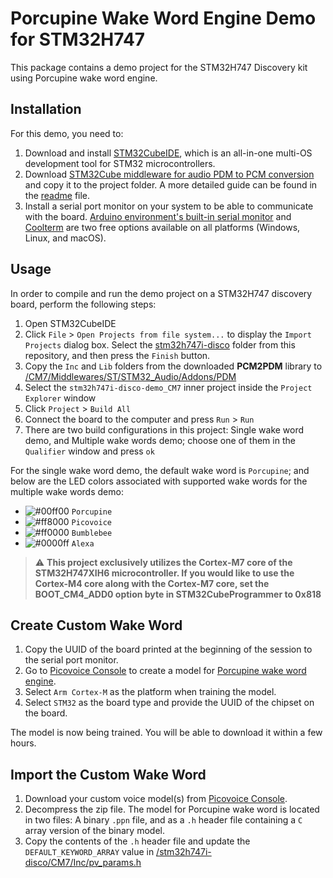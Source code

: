
# Porcupine Wake Word Engine Demo for STM32H747

This package contains a demo project for the STM32H747 Discovery kit using Porcupine wake word engine. 

## Installation

For this demo, you need to: 
1. Download and install [STM32CubeIDE](https://www.st.com/en/development-tools/stm32cubeide.html), which is an all-in-one multi-OS development tool for STM32 microcontrollers.
1. Download [STM32Cube middleware for audio PDM to PCM conversion](https://www.st.com/en/licensed-software/audiopdm-mw.html) and copy it to the project folder. A more detailed guide can be found in the [readme](./stm32h747i-disco/CM7/Middlewares/ST/STM32_Audio/Addons/PDM/readme.txt) file.
1. Install a serial port monitor on your system to be able to communicate with the board. [Arduino environment's built-in serial monitor](https://www.arduino.cc/en/software) and [Coolterm](https://freeware.the-meiers.org/) are two free options available on all platforms (Windows, Linux, and macOS).

## Usage

In order to compile and run the demo project on a STM32H747 discovery board, perform the following steps:

1. Open STM32CubeIDE
2. Click `File` > `Open Projects from file system...` to display the `Import Projects` dialog box. Select the [stm32h747i-disco](./stm32h747i-disco) folder from this repository, and then press the `Finish` button.
3. Copy the `Inc` and `Lib` folders from the downloaded **PCM2PDM** library to [/CM7/Middlewares/ST/STM32_Audio/Addons/PDM](./stm32h747i-disco/CM7/Middlewares/ST/STM32_Audio/Addons/PDM)
4. Select the `stm32h747i-disco-demo_CM7` inner project inside the `Project Explorer` window
5. Click `Project` > `Build All`
6. Connect the board to the computer and press `Run` > `Run`
7. There are two build configurations in this project: Single wake word demo, and Multiple wake words demo; choose one of them in the `Qualifier` window and press `ok`

For the single wake word demo, the default wake word is `Porcupine`; and below are the LED colors associated with supported wake words for the multiple wake words demo:

- ![#00ff00](https://via.placeholder.com/15/00ff00/000000?text=+) `Porcupine`
- ![#ff8000](https://via.placeholder.com/15/ff8000/000000?text=+) `Picovoice`
- ![#ff0000](https://via.placeholder.com/15/ff0000/000000?text=+) `Bumblebee`
- ![#0000ff](https://via.placeholder.com/15/0000ff/000000?text=+) `Alexa`

> :warning: **This project exclusively utilizes the Cortex-M7 core of the STM32H747XIH6 microcontroller. If you would like to use the Cortex-M4 core along with the Cortex-M7 core, set the BOOT_CM4_ADD0 option byte in STM32CubeProgrammer to 0x818**

## Create Custom Wake Word

1. Copy the UUID of the board printed at the beginning of the session to the serial port monitor.
2. Go to [Picovoice Console](https://console.picovoice.ai/) to create a model for [Porcupine wake word engine](https://picovoice.ai/docs/quick-start/console-porcupine/).
3. Select `Arm Cortex-M` as the platform when training the model.
4. Select `STM32` as the board type and provide the UUID of the chipset on the board.

The model is now being trained. You will be able to download it within a few hours.

## Import the Custom Wake Word

1. Download your custom voice model(s) from [Picovoice Console](https://console.picovoice.ai/).
2. Decompress the zip file. The model for Porcupine wake word is located in two files: A binary `.ppn` file, and as a `.h` header file containing a `C` array version of the binary model.
3. Copy the contents of the `.h` header file and update the `DEFAULT_KEYWORD_ARRAY` value in [/stm32h747i-disco/CM7/Inc/pv_params.h](./stm32h747i-disco/CM7/Inc/pv_params.h)
